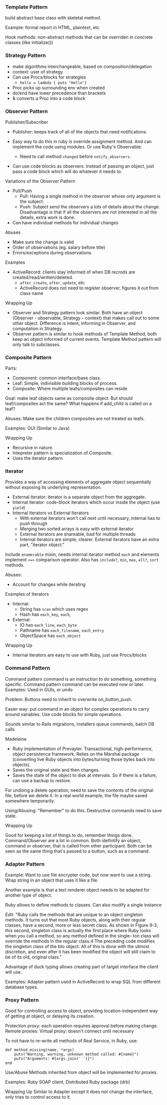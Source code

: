 ### Template Pattern
build abstract base class with skeletal method. 

Example: formal report in HTML, plaintext, etc

Hook methods: non-abstract methods that can be overriden in concrete classes (like initialize())

### Strategy Pattern
* make algorithms interchangeable, based on composition/delegation
* context: user of strategy
* Can use Procs/blocks for strategies
	* `hello = lambda { puts "Hello"}`
* Proc picks up surrounding env when created
* do/end have lower precedence than brackets
* & converts a Proc into a code block

### Observer Pattern
Publisher/Subscriber

* Publisher: keeps track of all of the objects that need notifications.
* Easy way to do this in ruby is override assignment method. And can implement the code using modules. Or use Ruby's Observable:
	* Need to call method `changed` before `notify_observers`.
	
* Can use code blocks as observers. Instead of passing an object, just pass a code block which will do whatever it needs to.

Variations of the Observer Pattern

* Pull/Push
	* Pull: Having a single method in the observer whose only argument is the subject.
	* Push: Subject send the observers a lots of details about the change. Disadvantage is that if all the observers are not interested in all the details, extra work is done.
* Can have individual methods for individual changes

Abuses

* Make sure the change is valid
* Order of observations (eg. salary before title)
* Errors/exceptions during observations

Examples

* ActiveRecord: clients stay informed of when DB recrods are created/read/written/deleted.
	* `after_create`, `after_update`, etc
	* ActiveRecord does not need to register observer, figures it out from class name
	
	
Wrapping Up

* Observer and Strategy pattern look similar. Both have an object (Observer - observable, Strategy - context) that makes call out to some other object. Difference is intent, informing in Observer, and computation in Strategy. 
* Observer pattern is similar to hook methods of Template Method, both keep an object informed of current events. Template Method pattern will only talk to subclasses.

### Composite Pattern
Parts:

* Component: common interface/base class.
* Leaf: Simple, indivisible building blocks of process.
* Composite: Where multiple leafs/composites can reside

Goal: make leaf objects same as composite object. But should leaf/composites act the same? What happens if add_child is called on a leaf?

Abuses: Make sure the children composites are not treated as leafs.

Examples: GUI (Similar to Java)

Wrapping Up

* Recursive in nature.
* Intepreter pattern is specialization of Composite.
* Uses the iterator pattern

### Iterator
Provides a way of accessing elements of aggregate object sequentially without exposing its underlying representation.

* External iterator: iterator is a separate object from the aggregate.
* Internal iterator: code-block iterators which occur inside the object (use `yield`)
* Internal Iterators vs External Iterators
	* With external iterators won't call next until necessary, internal has to push through
	* Merging two sorted arrays is easy with external iterator
	* External iterators are shareable, bad for multiple threads
	* Internal iterators are simple, clearer. External iterators have an extra part, "iterator object."

Include `enumerable` mixin, needs internal iterator method `each` and elements implement `<=>` comparison operator. Also has `include?`, `min`, `max`, `all?`, `sort` methods.

Abuses: 

* Account for changes while iterating

Examples of Iterators

* Internal:
	* String has `scan` which uses regex
	* Hash has `each_key`, `each`, 
* External:
	* IO has `each_line`, `each_byte`
	* Pathname has `each_filename`, `each_entry`
	* ObjectSpace has `each_object`

Wrapping Up

* Internal iterators are easy to use with Ruby, just use Procs/blocks


### Command Pattern
Command pattern command is an instruction to do something, something specific. Command pattern command can be executed now or later. Examples: Used in GUIs, or undo

Problem: Buttons need to inherit to overwrite on_button_push.

Easier way: put command in an object for complex operations to carry around variables. Use code blocks for simple operations.

Sounds similar to Rails migrations, installers queue commands, batch DB calls

Madeleine

* Ruby implementation of Prevayler. Transactional, high-performance, object persistence framework. Relies on the Marshal package (converting live Ruby objects into bytes/turning those bytes back into objects). 
* Saves the original state and then changes.
* Saves the state of the object to disk at intervals. So if there is a failure, can use a backup to restore.

For undoing a delete operation, need to save the contents of the original file, before we delete it. In a real world example, the file maybe saved somewhere temporarily.

Using/Abusing: "Remember" to do this. Destructive commands need to save state.

Wrapping Up

Good for keeping a list of things to do, remember things done.
Command/Observer are a lot in common. Both idefintify an object, command or observer, that is called from other participant. Both can be seen as the same thing that's passed to a button, such as a command.

### Adapter Pattern

Example: Want to use file encrypter code, but now want to use a string. Wrap string in an object that uses it like a file. 

Another example is that a text renderer object needs to be adapted for another type of object.

Ruby allows to define methods to classes.
Can also modify a single instance

*Edit*: "Ruby calls the methods that are unique to an object singleton methods. It turns out that most Ruby objects, along with their regular classes, have a second, more or less secret class. As shown in Figure 9-3, this second, singleton class is actually the first place where Ruby looks when you call a method, so any method defined in the single- ton class will override the methods in the regular class.4 The preceding code modifies the singleton class of the bto object. All of this is done with the utmost discretion, and even after it has been modified the object will still claim to be of its old, original class."

Advantage of duck typing allows creating part of target interface the client will use. 

Examples: Adapter pattern used in ActiveRecord to wrap SQL from different database types.

### Proxy Pattern
Good for controlling access to object, providing location-independent way of getting at object, or delaying its creation.

Protection proxy: each operation requires approval before making change.
Remote proxies: 
Virtual proxy: doesn't connect until necessary

To not have to re-write all methods of Real Service, in Ruby, use: 
```
def method_missing(name, *args)    puts("Warning, warning, unknown method called: #{name}")    puts("Arguments: #{args.join(' ')}")end
```
Use/Abuse
Methods inherited from object will be implemented for proxies.

Examples: Ruby SOAP client, Distributed Ruby package (drb)

Wrapping Up
Similar to Adapter except it does not change the interface, only tries to control access to it.
